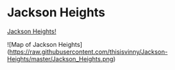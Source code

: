 # Jackson Heights

[Jackson Heights!](http://thisisvinny.github.io/Jackson-Heights)

![Map of Jackson Heights]
(https://raw.githubusercontent.com/thisisvinny/Jackson-Heights/master/Jackson_Heights.png)
